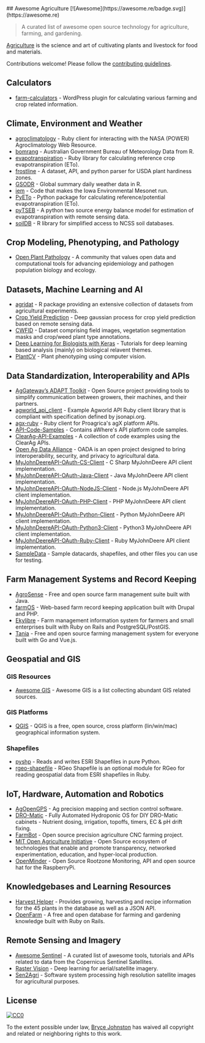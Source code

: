 <div class="github-widget" data-repo="beaorn/awesome-agriculture"></div>
## Awesome Agriculture [![Awesome](https://awesome.re/badge.svg)](https://awesome.re)

> A curated list of awesome open source technology for agriculture, farming, and gardening.

[Agriculture](https://en.wikipedia.org/wiki/Agriculture) is the science and art of cultivating plants and livestock for food and materials.

Contributions welcome! Please follow the [contributing guidelines](https://github.com/beaorn/awesome-agriculture/blob/master/contributing.md).



## Calculators

- [farm-calculators](https://github.com/beaorn/farm-calculators) - WordPress plugin for calculating various farming and crop related information.

## Climate, Environment and Weather

- [agroclimatology](https://github.com/beaorn/agroclimatology) - Ruby client for interacting with the NASA (POWER) Agroclimatology Web Resource.
- [bomrang](https://github.com/ropensci/bomrang) - Australian Government Bureau of Meteorology Data from R.
- [evapotranspiration](https://github.com/beaorn/evapotranspiration) - Ruby library for calculating reference crop evapotranspiration (ETo).
- [frostline](https://github.com/waldoj/frostline) - A dataset, API, and python parser for USDA plant hardiness zones.
- [GSODR](https://github.com/ropensci/GSODR) - Global summary daily weather data in R.
- [iem](https://github.com/akrherz/iem) - Code that makes the Iowa Environmental Mesonet run.
- [PyETo](https://github.com/woodcrafty/PyETo) - Python package for calculating reference/potential evapotranspiration (ETo).
- [pyTSEB](https://github.com/hectornieto/pyTSEB) - A python two source energy balance model for estimation of evapotranspiration with remote sensing data.
- [soilDB](https://github.com/ncss-tech/soilDB) - R library for simplified access to NCSS soil databases.

## Crop Modeling, Phenotyping, and Pathology

- [Open Plant Pathology](https://www.openplantpathology.org/) - A community that values open data and computational tools for advancing epidemiology and pathogen population biology and ecology.

## Datasets, Machine Learning and AI

- [agridat](https://github.com/kwstat/agridat) - R package providing an extensive collection of datasets from agricultural experiments.
- [Crop Yield Prediction](https://github.com/JiaxuanYou/crop_yield_prediction) - Deep gaussian process for crop yield prediction based on remote sensing data.
- [CWFID](https://github.com/cwfid/dataset) - Dataset comprising field images, vegetation segmentation masks and crop/weed plant type annotations.
- [Deep Learning for Biologists with Keras](https://github.com/totti0223/deep_learning_for_biologists_with_keras) - Tutorials for deep learning based analysis (mainly) on biological relavent themes.
- [PlantCV](https://github.com/danforthcenter/plantcv) - Plant phenotyping using computer vision.

## Data Standardization, Interoperability and APIs

- [AgGateway’s ADAPT Toolkit](https://adaptframework.org) - Open Source project providing tools to simplify communication between growers, their machines, and their partners.
- [agworld_api_client](https://github.com/agworld/agworld_api_client) - Example Agworld API Ruby client library that is compliant with specification defined by jsonapi.org.
- [agx-ruby](https://github.com/beaorn/agx-ruby) - Ruby client for Proagrica's agX platform APIs.
- [API-Code-Samples](https://github.com/aWhereAPI/API-Code-Samples) - Contains aWhere's API platform code samples.
- [ClearAg-API-Examples](https://github.com/IterisClearAg/ClearAg-API-Examples) - A collection of code examples using the ClearAg APIs.
- [Open Ag Data Alliance](https://github.com/oada) - OADA is an open project designed to bring interoperability, security, and privacy to agricultural data.
- [MyJohnDeereAPI-OAuth-CS-Client](https://github.com/JohnDeere/MyJohnDeereAPI-OAuth-CS-Client) - C Sharp MyJohnDeere API client implementation.
- [MyJohnDeereAPI-OAuth-Java-Client](https://github.com/JohnDeere/MyJohnDeereAPI-OAuth-Java-Client) - Java MyJohnDeere API client implementation.
- [MyJohnDeereAPI-OAuth-NodeJS-Client](https://github.com/JohnDeere/MyJohnDeereAPI-OAuth-NodeJS-Client) - Node.js MyJohnDeere API client implementation.
- [MyJohnDeereAPI-OAuth-PHP-Client](https://github.com/JohnDeere/MyJohnDeereAPI-OAuth-PHP-Client) - PHP MyJohnDeere API client implementation.
- [MyJohnDeereAPI-OAuth-Python-Client](https://github.com/JohnDeere/MyJohnDeereAPI-OAuth-Python-Client) - Python MyJohnDeere API client implementation.
- [MyJohnDeereAPI-OAuth-Python3-Client](https://github.com/JohnDeere/MyJohnDeereAPI-OAuth-Python3-Client) - Python3 MyJohnDeere API client implementation.
- [MyJohnDeereAPI-OAuth-Ruby-Client](https://github.com/JohnDeere/MyJohnDeereAPI-OAuth-Ruby-Client) - Ruby MyJohnDeere API client implementation.
- [SampleData](https://github.com/JohnDeere/SampleData) - Sample datacards, shapefiles, and other files you can use for testing.

## Farm Management Systems and Record Keeping

- [AgroSense](https://bitbucket.org/corizon/agrosense) - Free and open source farm management suite built with Java.
- [farmOS](https://github.com/farmOS/farmOS) - Web-based farm record keeping application built with Drupal and PHP.
- [Ekylibre](https://github.com/ekylibre/ekylibre) - Farm management information system for farmers and small enterprises built with Ruby on Rails and PostgreSQL/PostGIS.
- [Tania](https://github.com/Tanibox/tania-core) - Free and open source farming management system for everyone built with Go and Vue.js.

## Geospatial and GIS

### GIS Resources

- [Awesome GIS](https://github.com/sshuair/awesome-gis) - Awesome GIS is a list collecting abundant GIS related sources.

### GIS Platforms

- [QGIS](https://qgis.org) - QGIS is a free, open source, cross platform (lin/win/mac) geographical information system.

### Shapefiles

- [pyshp](https://github.com/GeospatialPython/pyshp) - Reads and writes ESRI Shapefiles in pure Python.
- [rgeo-shapefile](https://github.com/rgeo/rgeo-shapefile) - RGeo Shapefile is an optional module for RGeo for reading geospatial data from ESRI shapefiles in Ruby.

## IoT, Hardware, Automation and Robotics

- [AgOpenGPS](https://github.com/farmerbriantee/AgOpenGPS) - Ag precision mapping and section control software.
- [DRO-Matic](https://github.com/drolsen/DRO-Matic) - Fully Automated Hydroponic OS for DIY DRO-Matic cabinets - Nutrient dosing, irrigation, topoffs, timers, EC & pH drift fixing.
- [FarmBot](https://github.com/farmbot) -  Open source precision agriculture CNC farming project.
- [MIT Open Agriculture Initiative](https://github.com/openaginitiative) -  Open Source ecosystem of technologies that enable and promote transparency, networked experimentation, education, and hyper-local production.
- [OpenMinder](https://github.com/autogrow/openminder) - Open Source Rootzone Monitoring, API and open source hat for the RaspberryPi.

## Knowledgebases and Learning Resources

- [Harvest Helper](https://github.com/damwhit/harvest_helper) -  Provides growing, harvesting and recipe information for the 45 plants in the database as well as a JSON API.
- [OpenFarm](https://github.com/openfarmcc/OpenFarm) - A free and open database for farming and gardening knowledge built with Ruby on Rails.

## Remote Sensing and Imagery

- [Awesome Sentinel](https://github.com/Fernerkundung/awesome-sentinel) - A curated list of awesome tools, tutorials and APIs related to data from the Copernicus Sentinel Satellites.
- [Raster Vision](https://github.com/azavea/raster-vision) - Deep learning for aerial/satellite imagery.
- [Sen2Agri](https://github.com/Sen2Agri/Sen2Agri-System) - Software system processing high resolution satellite images for agricultural purposes.

## License

[![CC0](http://mirrors.creativecommons.org/presskit/buttons/88x31/svg/cc-zero.svg)](https://creativecommons.org/publicdomain/zero/1.0/)

To the extent possible under law, [Bryce Johnston](https://github.com/beaorn) has waived all copyright and related or neighboring rights to this work.